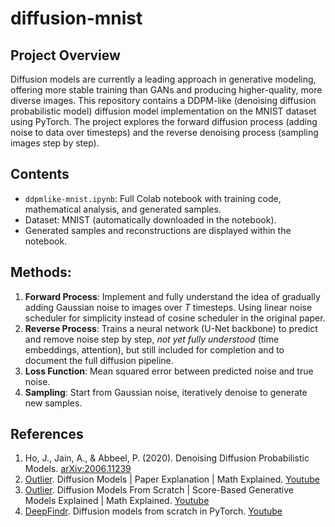 # diffusion-mnist

## Project Overview
Diffusion models are currently a leading approach in generative modeling, offering more stable training than GANs and producing higher-quality, more diverse images. This repository contains a DDPM-like (denoising diffusion probabilistic model) diffusion model  implementation on the MNIST dataset using PyTorch. The project explores the forward diffusion process (adding noise to data over timesteps) and the reverse denoising process (sampling images step by step).

## Contents
- `ddpmlike-mnist.ipynb`: Full Colab notebook with training code, mathematical analysis, and generated samples.
- Dataset: MNIST (automatically downloaded in the notebook).
- Generated samples and reconstructions are displayed within the notebook.

## Methods:
1. **Forward Process**: Implement and fully understand the idea of gradually adding Gaussian noise to images over $T$ timesteps. Using linear noise scheduler for simplicity instead of cosine scheduler in the original paper.
2. **Reverse Process**: Trains a neural network (U-Net backbone) to predict and remove noise step by step, *not yet fully understood* (time embeddings, attention), but still included for completion and to document the full diffusion pipeline.
3. **Loss Function**: Mean squared error between predicted noise and true noise.  
4. **Sampling**: Start from Gaussian noise, iteratively denoise to generate new samples.

## References
1. Ho, J., Jain, A., & Abbeel, P. (2020). Denoising Diffusion Probabilistic Models. [arXiv:2006.11239](https://arxiv.org/abs/2006.11239)
2. [Outlier](https://www.youtube.com/@outliier). Diffusion Models | Paper Explanation | Math Explained. [Youtube](https://youtu.be/HoKDTa5jHvg?si=VVZqbMv-soDSaooo)
3. [Outlier](https://www.youtube.com/@outliier). Diffusion Models From Scratch | Score-Based Generative Models Explained | Math Explained. [Youtube](https://youtu.be/B4oHJpEJBAA?si=EjUQV8j6XvN4HGw1)
4. [DeepFindr](https://www.youtube.com/@DeepFindr). Diffusion models from scratch in PyTorch. [Youtube](https://www.youtube.com/watch?v=a4Yfz2FxXiY&t=178s)
